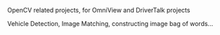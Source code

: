 OpenCV related projects, for OmniView and DriverTalk projects

Vehicle Detection, Image Matching, constructing image bag of words...
